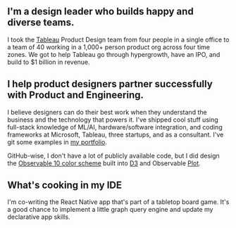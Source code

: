 ## I'm a design leader who builds happy and diverse teams.

I took the [Tableau](https://tableau.com/) Product Design team from four people in a single office to a team of 40 working in a 1,000+ person product org across four
time zones. We got to help Tableau go through hypergrowth, have an IPO, and build to $1 billion in revenue. 

## I help product designers partner successfully with Product and Engineering.

I believe designers can do their best work when they understand the business and the technology that powers it. I've shipped cool 
stuff using full-stack knowledge of ML/AI, hardware/software integration, and coding frameworks at Microsoft, Tableau, three startups,
and as a consultant. I've git some examples in [my portfolio](https://www.portfolio.pettiross.com/). 

GitHub-wise, I don't have a lot of publicly available code, but I did design the 
[Observable 10 color scheme](https://www.portfolio.pettiross.com/observable-10) built into 
[D3](https://github.com/d3/d3) and Observable [Plot](https://github.com/observablehq/plot).

## What's cooking in my IDE

I'm co-writing the React Native app that's part of a tabletop board game. It's a good chance to implement 
a little graph query engine and update my declarative app skills.
